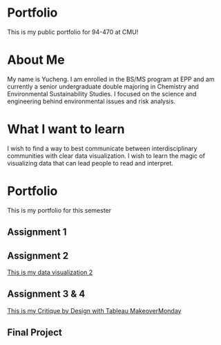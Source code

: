 # Portfolio
This is my public portfolio for 94-470 at CMU! 
# About Me
My name is Yucheng. I am enrolled in the BS/MS program at EPP and am currently a senior undergraduate double majoring in Chemistry and Environmental Sustainability Studies. I focused on the science and engineering behind environmental issues and risk analysis. 
# What I want to learn
I wish to find a way to best communicate between interdisciplinary communities with clear data visualization. I wish to learn the magic of visualizing data that can lead people to read and interpret. 
# Portfolio
This is my portfolio for this semester
## Assignment 1
## Assignment 2
[This is my data visualization 2](/dataviz2.md)
## Assignment 3 & 4
[This is my Critique by Design with Tableau MakeoverMonday](/assignment3&4.md)
## Final Project
